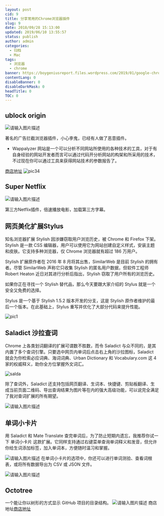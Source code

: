 ```yaml
---
layout: post
cid: 9
title: 分享常用的Chrome浏览器插件
slug: 9
date: 2018/09/28 15:13:00
updated: 2019/06/10 13:55:57
status: publish
author: admin
categories: 
  - 归档
  - Mac
tags: 
  - 浏览器
  - chrome
banner: https://boygeniusreport.files.wordpress.com/2019/01/google-chrome-sign.jpg?quality=98&strip=all
contentLang: 0
disableBanner: 0
disableDarkMask: 0
headTitle: 0
TOC: 0
---
```



ublock origin
-------------
![请输入图片描述][1]

著名的广告拦截浏览器插件，小心李鬼，已经有人做了恶意插件。
 - Wappalyzer 网站是一个可以分析不同网站所使用的各种技术的工具，对于有自身经验的网站开发者而言可以通过代码开分析网站的构架和所采用的技术， 不过现在你可以通过工具来获得网站技术的参数报告了。

[商店地址][2]
![pic34][3]

Super Netflix
-------------

![请输入图片描述][4]

第三方Netflix插件，倍速播放电影，加载第三方字幕。

网页美化扩展Stylus
------------

知名浏览器扩展 Stylish 因涉嫌窃取用户浏览历史，被 Chrome 和 Firefox 下架。Stylish 是一款 CSS 编辑器，用户可以使用它为网站创建自定义样式，安装主题和皮肤。它支持多种浏览器，仅 Chrome 浏览器就有超过 186 万用户。

Stylish 扩展原作者在 2016 年 8 月将其出售，SimilarWeb 是目前 Stylish 的拥有者。尽管 SimilarWeb 声称它只收集 Stylish 的匿名用户数据，但软件工程师 Robert Heaton 近日对其进行分析后指出，Stylish 窃取了用户所有的浏览历史。

如果你正在寻找一个 Stylish 替代品，那么今天要跟大家介绍的 Stylus 就是一个安全又免费的选择。

Stylus 是一个基于 Stylish 1.5.2 版本开发的分支，这是 Stylish 原作者维护的最后一个版本。在此基础上，Stylus 重写并优化了大部分代码来提升性能。

![pic1][5]

Saladict 沙拉查词
-------------
Chrome 上各类划词翻译的扩展可谓数不胜数，而令 Saladict 与众不同的，是其内置了多个查词引擎。只要选中网页内单词后点击右上角的沙拉图标，Saladict 就会为你检索必应词典、海词词典、Urban Dictionary 和 Vocabulary.com 这 4 家的权威释义，助你全方位掌握外文词汇。

![salda][6]

除了查词外，Saladict 还支持包括网页翻译、生词本、快捷键、剪贴板翻译、生成当前页面二维码、导出查询结果为图片等在内的强大高级功能，可以说完全满足了我对查词扩展的所有期望。

![请输入图片描述][7]

单词小卡片
-----
用 Saladict 和 Mate Translate 查完单词后，为了防止短期内遗忘，我推荐你试一下 单词小卡片 这款扩展。它同样支持通过右键菜单查询单词释义和发音，但允许你给生词添加标签，加入单词本，方便随时温习和掌握。

![请输入图片描述][8]
在单词小卡片的选项中，你还可以进行单词测验、查看词根表，或将所有数据导出为 CSV 或 JSON 文件。

![请输入图片描述][9]

Octotree 
----------
一个能让你以树形的方式显示 GitHub 项目的目录结构。
![请输入图片描述][10]
商店地址[商店地址][11]


  [1]: https://cdn.sspai.com/2017/10/17/8e334cb0b24245e8eccb03a172e21205.png?imageView2/2/w/1120/q/90/interlace/1/ignore-error/1
  [2]: https://chrome.google.com/webstore/detail/wappalyzer/gppongmhjkpfnbhagpmjfkannfbllamg
  [3]: https://blog.biezhi.me/assets/img/2017/07/wappalyzer.png
  [4]: https://free.com.tw/blog/wp-content/uploads/2016/01/Super-Netflix2016-01-13_1448.png
  [5]: https://cdn.sspai.com/2018/07/05/e82319dd9dd9f9d6eb35c5ff255cb9ab.png?imageView2/2/w/1120/q/90/interlace/1/ignore-error/1
  [6]: https://cdn.sspai.com/2018/04/17/07984e9ad0a6910011ce2dbe261ebd7a.gif?imageView2/2/w/1120/q/90/interlace/1/ignore-error/1
  [7]: https://cdn.sspai.com/2018/04/17/d9e875681df8c0463b5086c5ce9fbc08.png?imageView2/2/w/1120/q/90/interlace/1/ignore-error/1
  [8]: https://cdn.sspai.com/2018/04/17/c04fe39bba1e51c48337ed810e20c102.png?imageView2/2/w/1120/q/90/interlace/1/ignore-error/1
  [9]: https://cdn.sspai.com/2018/04/17/5635d03aeab5e77c022ac7d03876dfff.png?imageView2/2/w/1120/q/90/interlace/1/ignore-error/1
  [10]: https://blog.biezhi.me/assets/img/2017/07/octotree-github.png
  [11]: https://chrome.google.com/webstore/detail/octotree/bkhaagjahfmjljalopjnoealnfndnagc